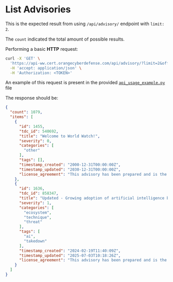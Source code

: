 # List Advisories

This is the expected result from using `/api/advisory/` endpoint with `limit: 2`.

The `count` indicated the total amount of possible results.

Performing a basic **HTTP** request:

```sh
curl -X 'GET' \
  'https://api-ww.cert.orangecyberdefense.com/api/advisory/?limit=2&offset=0' \
  -H 'accept: application/json' \
  -H 'Authorization: <TOKEN>'
```

An example of this request is present in the provided [`api_usage_example.py`](api_usage_example.py) file

The response should be:

```json
{
  "count": 1079,
  "items": [
    {
      "id": 1455,
      "tdc_id": 540692,
      "title": "Welcome to World Watch!",
      "severity": 0,
      "categories": [
        "other"
      ],
      "tags": [],
      "timestamp_created": "2000-12-31T00:00:00Z",
      "timestamp_updated": "2030-12-31T00:00:00Z",
      "license_agreement": "This advisory has been prepared and is the property of Orange Cyberdefense. Please don't redistribute this content without our agreement."
    },
    {
      "id": 1636,
      "tdc_id": 858347,
      "title": "Updated - Growing adoption of artificial intelligence by malicious actors",
      "severity": 1,
      "categories": [
        "ecosystem",
        "technique",
        "threat"
      ],
      "tags": [
        "ai",
        "takedown"
      ],
      "timestamp_created": "2024-02-19T11:40:09Z",
      "timestamp_updated": "2025-07-03T10:18:26Z",
      "license_agreement": "This advisory has been prepared and is the property of Orange Cyberdefense. Please don't redistribute this content without our agreement."
    }
  ]
}
```